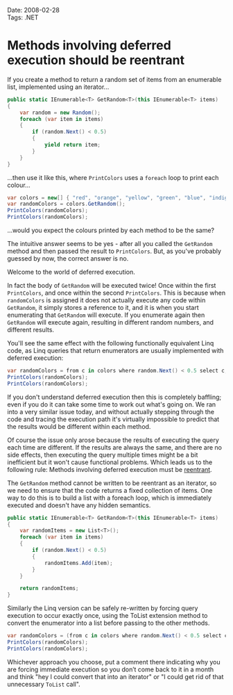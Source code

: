 Date: 2008-02-28  
Tags: .NET  

# Methods involving deferred execution should be reentrant
    
If you create a method to return a random set of items from an enumerable list, implemented using an iterator...

~~~ csharp
public static IEnumerable<T> GetRandom<T>(this IEnumerable<T> items)
{ 
    var random = new Random();
    foreach (var item in items) 
    {
        if (random.Next() < 0.5) 
        {
            yield return item;
        }
    }
}
~~~

...then use it like this, where `PrintColors` uses a `foreach` loop to print each colour...

~~~ csharp
var colors = new[] { "red", "orange", "yellow", "green", "blue", "indigo", "violet" };
var randomColors = colors.GetRandom(); 
PrintColors(randomColors); 
PrintColors(randomColors);
~~~

...would you expect the colours printed by each method to be the same?

The intuitive answer seems to be yes - after all you called the `GetRandom` method and then passed the result to `PrintColors`. But, as you've probably guessed by now, the correct answer is no.

Welcome to the world of deferred execution.

In fact the body of `GetRandom` will be executed twice! Once within the first `PrintColors`, and once within the second `PrintColors`. This is because when `randomColors` is assigned it does not actually execute any code within `GetRandom`, it simply stores a reference to it, and it is when you start enumerating that `GetRandom` will execute. If you enumerate again then `GetRandom` will execute again, resulting in different random numbers, and different results.

You'll see the same effect with the following functionally equivalent Linq code, as Linq queries that return enumerators are usually implemented with deferred execution:

~~~ csharp
var randomColors = from c in colors where random.Next() < 0.5 select c;
PrintColors(randomColors); 
PrintColors(randomColors);
~~~

If you don't understand deferred execution then this is completely baffling; even if you do it can take some time to work out what's going on. We ran into a very similar issue today, and without actually stepping through the code and tracing the execution path it's virtually impossible to predict that the results would be different within each method.

Of course the issue only arose because the results of executing the query each time are different. If the results are always the same, and there are no side effects, then executing the query multiple times might be a bit inefficient but it won't cause functional problems. Which leads us to the following rule: Methods involving deferred execution must be [reentrant](http://en.wikipedia.org/wiki/Reentrant).

The `GetRandom` method cannot be written to be reentrant as an iterator, so we need to ensure that the code returns a fixed collection of items. One way to do this is to build a list with a foreach loop, which is immediately executed and doesn't have any hidden semantics.

~~~ csharp
public static IEnumerable<T> GetRandom<T>(this IEnumerable<T> items)
{
    var randomItems = new List<T>(); 
    foreach (var item in items) 
    { 
        if (random.Next() < 0.5) 
        { 
            randomItems.Add(item); 
        }
    }

    return randomItems;
}
~~~

Similarly the Linq version can be safely re-written by forcing query execution to occur exactly once, using the ToList extension method to convert the enumerator into a list before passing to the other methods.

~~~ csharp
var randomColors = (from c in colors where random.Next() < 0.5 select c).ToList(); 
PrintColors(randomColors); 
PrintColors(randomColors);
~~~

Whichever approach you choose, put a comment there indicating why you are forcing immediate execution so you don’t come back to it in a month and think "hey I could convert that into an iterator" or "I could get rid of that unnecessary `ToList` call".